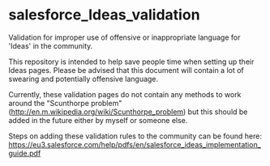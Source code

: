 # salesforce_Ideas_validation
Validation for improper use of offensive or inappropriate language for 'Ideas' in the community. 

This repository is intended to help save people time when setting up their Ideas pages. Please be advised that this document will contain a lot of swearing and potentially offensive language.

Currently, these validation pages do not contain any methods to work around the "Scunthorpe problem" (http://en.m.wikipedia.org/wiki/Scunthorpe_problem) but this should be added in the future either by myself or someone else. 

Steps on adding these validation rules to the community can be found here: https://eu3.salesforce.com/help/pdfs/en/salesforce_ideas_implementation_guide.pdf 